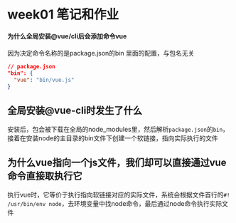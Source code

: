 # week01 笔记和作业


#### 为什么全局安装@vue/cli后会添加命令vue
因为决定命令名称的是package.json的bin 里面的配置，与包名无关

```json
// package.json
"bin": {
  "vue": "bin/vue.js"
}
```

## 全局安装@vue-cli时发生了什么
安装后，包会被下载在全局的node_modules里，然后解析`package.json`的`bin`，接着在安装node的主目录的bin文件下创建一个软链接，指向实际执行的文件

## 为什么vue指向一个js文件，我们却可以直接通过vue命令直接取执行它
执行vue时，它等价于执行指向软链接对应的实际文件，系统会根据文件首行的`#! /usr/bin/env node`，去环境变量中找node命令，最后通过node命令执行实际文件
